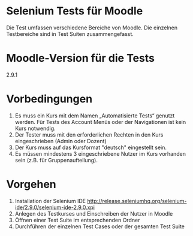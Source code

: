 Selenium Tests für Moodle
========================
Die Test umfassen verschiedene Bereiche von Moodle.
Die einzelnen Testbereiche sind in Test Suiten zusammengefasst.

Moodle-Version für die Tests
============================
2.9.1

Vorbedingungen
==============
1. Es muss ein Kurs mit dem Namen „Automatisierte Tests“ genutzt werden. Für Tests des Account Menüs oder der Navigationen ist kein Kurs notwendig.
2. Der Tester muss mit den erforderlichen Rechten in den Kurs eingeschrieben (Admin oder Dozent)
3. Der Kurs muss auf das Kursformat "deutsch" eingestellt sein.
4. Es müssen mindestens 3 eingeschriebene Nutzer im Kurs vorhanden sein (z.B. für Gruppenaufteilung).

Vorgehen
========
1. Installation der Selenium IDE
http://release.seleniumhq.org/selenium-ide/2.9.0/selenium-ide-2.9.0.xpi
2. Anlegen des Testkurses und Einschreiben der Nutzer in Moodle
3. Öffnen einer Test Suite im entsprechenden Ordner
4. Durchführen der einzelnen Test Cases oder der gesamten Test Suite
